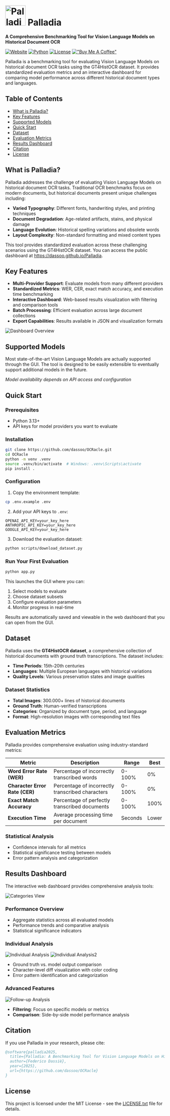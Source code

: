 # <img src="docs/images/dashboard/palladia.png" alt="Palladia Logo" width="64" height="64"> Palladia

**A Comprehensive Benchmarking Tool for Vision Language Models on Historical Document OCR**

[![Website](https://img.shields.io/badge/Website-Palladia%20Dashboard-555879?style=flat&logo=web)](https://dassoo.github.io/OCRacle)
[![Python](https://img.shields.io/badge/Python-3.13+-blue.svg)](https://python.org)
[![License](https://img.shields.io/badge/License-MIT-green.svg)](LICENSE.txt)
[!["Buy Me A Coffee"](https://www.buymeacoffee.com/assets/img/custom_images/orange_img.png)](https://www.buymeacoffee.com/dassoo)

Palladia is a benchmarking tool for evaluating Vision Language Models on historical document OCR tasks using the GT4HistOCR dataset. It provides standardized evaluation metrics and an interactive dashboard for comparing model performance across different historical document types and languages.

## Table of Contents

- [What is Palladia?](#what-is-palladia)
- [Key Features](#key-features)
- [Supported Models](#supported-models)
- [Quick Start](#quick-start)
- [Dataset](#dataset)
- [Evaluation Metrics](#evaluation-metrics)
- [Results Dashboard](#results-dashboard)
- [Citation](#citation)
- [License](#license)

## What is Palladia?

Palladia addresses the challenge of evaluating Vision Language Models on historical document OCR tasks. Traditional OCR benchmarks focus on modern documents, but historical documents present unique challenges including:

- **Varied Typography**: Different fonts, handwriting styles, and printing techniques
- **Document Degradation**: Age-related artifacts, stains, and physical damage  
- **Language Evolution**: Historical spelling variations and obsolete words
- **Layout Complexity**: Non-standard formatting and mixed content types

This tool provides standardized evaluation across these challenging scenarios using the GT4HistOCR dataset. You can access the public dashboard at https://dassoo.github.io/Palladia.

## Key Features

- **Multi-Provider Support**: Evaluate models from many different providers
- **Standardized Metrics**: WER, CER, exact match accuracy, and execution time benchmarking
- **Interactive Dashboard**: Web-based results visualization with filtering and comparison tools
- **Batch Processing**: Efficient evaluation across large document collections
- **Export Capabilities**: Results available in JSON and visualization formats

![Dashboard Overview](docs/images/readme/avgs.png)

## Supported Models

Most state-of-the-art Vision Language Models are actually supported through the GUI. The tool is designed to be easily extensible to eventually support additional models in the future.

*Model availability depends on API access and configuration*

## Quick Start

### Prerequisites
- Python 3.13+
- API keys for model providers you want to evaluate

### Installation

```bash
git clone https://github.com/dassoo/OCRacle.git
cd OCRacle
python -m venv .venv
source .venv/bin/activate  # Windows: .venv\Scripts\activate
pip install .
```

### Configuration

1. Copy the environment template:
```bash
cp .env.example .env
```

2. Add your API keys to `.env`:
```env
OPENAI_API_KEY=your_key_here
ANTHROPIC_API_KEY=your_key_here
GOOGLE_API_KEY=your_key_here
```

3. Download the evaluation dataset:
```bash
python scripts/download_dataset.py
```

### Run Your First Evaluation

```bash
python app.py
```

This launches the GUI where you can:
1. Select models to evaluate
2. Choose dataset subsets  
3. Configure evaluation parameters
4. Monitor progress in real-time

Results are automatically saved and viewable in the web dashboard that you can open from the GUI.

## Dataset

Palladia uses the **GT4HistOCR dataset**, a comprehensive collection of historical documents with ground truth transcriptions. The dataset includes:

- **Time Periods**: 15th-20th centuries
- **Languages**: Multiple European languages with historical variations
- **Quality Levels**: Various preservation states and image qualities

### Dataset Statistics
- **Total Images**: 300.000+ lines of historical documents
- **Ground Truth**: Human-verified transcriptions
- **Categories**: Organized by document type, period, and language
- **Format**: High-resolution images with corresponding text files

## Evaluation Metrics

Palladia provides comprehensive evaluation using industry-standard metrics:

| Metric | Description | Range | Best |
|--------|-------------|-------|------|
| **Word Error Rate (WER)** | Percentage of incorrectly transcribed words | 0-100% | 0% |
| **Character Error Rate (CER)** | Percentage of incorrectly transcribed characters | 0-100% | 0% |
| **Exact Match Accuracy** | Percentage of perfectly transcribed documents | 0-100% | 100% |
| **Execution Time** | Average processing time per document | Seconds | Lower |

### Statistical Analysis
- Confidence intervals for all metrics
- Statistical significance testing between models
- Error pattern analysis and categorization


## Results Dashboard

The interactive web dashboard provides comprehensive analysis tools:

![Categories View](docs/images/readme/categories.png)

### Performance Overview
- Aggregate statistics across all evaluated models
- Performance trends and comparative analysis
- Statistical significance indicators

### Individual Analysis
![Individual Analysis](docs/images/readme/category.png)
![Individual Analysis2](docs/images/readme/gt.png)

- Ground truth vs. model output comparison
- Character-level diff visualization with color coding
- Error pattern identification and categorization

### Advanced Features
![Follow-up Analysis](docs/images/readme/follow.png)

- **Filtering**: Focus on specific models or metrics
- **Comparison**: Side-by-side model performance analysis


## Citation

If you use Palladia in your research, please cite:

```bibtex
@software{palladia2025,
  title={Palladia: A Benchmarking Tool for Vision Language Models on Historical Document OCR},
  author={Federico Dassiè},
  year={2025},
  url={https://github.com/dassoo/OCRacle}
}
```

## License

This project is licensed under the MIT License - see the [LICENSE.txt](LICENSE.txt) file for details.